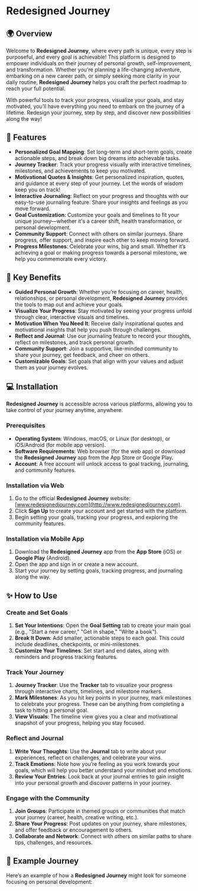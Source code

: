 # Redesigned Journey

## 🌍 Overview

Welcome to **Redesigned Journey**, where every path is unique, every step is purposeful, and every goal is achievable! This platform is designed to empower individuals on their journey of personal growth, self-improvement, and transformation. Whether you're planning a life-changing adventure, embarking on a new career path, or simply seeking more clarity in your daily routine, **Redesigned Journey** helps you craft the perfect roadmap to reach your full potential.

With powerful tools to track your progress, visualize your goals, and stay motivated, you’ll have everything you need to embark on the journey of a lifetime. Redesign your journey, step by step, and discover new possibilities along the way!

## 🌟 Features

- **Personalized Goal Mapping**: Set long-term and short-term goals, create actionable steps, and break down big dreams into achievable tasks.
- **Journey Tracker**: Track your progress visually with interactive timelines, milestones, and achievements to keep you motivated.
- **Motivational Quotes & Insights**: Get personalized inspiration, quotes, and guidance at every step of your journey. Let the words of wisdom keep you on track!
- **Interactive Journaling**: Reflect on your progress and thoughts with our easy-to-use journaling feature. Share your insights and feelings as you move forward.
- **Goal Customization**: Customize your goals and timelines to fit your unique journey—whether it's a career shift, health transformation, or personal development.
- **Community Support**: Connect with others on similar journeys. Share progress, offer support, and inspire each other to keep moving forward.
- **Progress Milestones**: Celebrate your wins, big and small. Whether it’s achieving a goal or making progress towards a personal milestone, we help you commemorate every victory.

## 🚀 Key Benefits

- **Guided Personal Growth**: Whether you’re focusing on career, health, relationships, or personal development, **Redesigned Journey** provides the tools to map out and achieve your goals.
- **Visualize Your Progress**: Stay motivated by seeing your progress unfold through clear, interactive visuals and timelines.
- **Motivation When You Need It**: Receive daily inspirational quotes and motivational insights that help you push through challenges.
- **Reflect and Journal**: Use our journaling feature to record your thoughts, reflect on milestones, and track personal growth.
- **Community Support**: Join a supportive, like-minded community to share your journey, get feedback, and cheer on others.
- **Customizable Goals**: Set goals that align with your values and adjust them as your journey evolves.

## 💻 Installation

**Redesigned Journey** is accessible across various platforms, allowing you to take control of your journey anytime, anywhere.

### Prerequisites

- **Operating System**: Windows, macOS, or Linux (for desktop), or iOS/Android (for mobile app version).
- **Software Requirements**: Web browser (for the web app) or download the **Redesigned Journey** app from the App Store or Google Play.
- **Account**: A free account will unlock access to goal tracking, journaling, and community features.

### Installation via Web

1. Go to the official **Redesigned Journey** website: [www.redesignedjourney.com](http://www.redesignedjourney.com).
2. Click **Sign Up** to create your account and get started with the platform.
3. Begin setting your goals, tracking your progress, and exploring the community features.

### Installation via Mobile App

1. Download the **Redesigned Journey** app from the **App Store** (iOS) or **Google Play** (Android).
2. Open the app and sign in or create a new account.
3. Start your journey by setting goals, tracking progress, and journaling along the way.

## ✨ How to Use

### Create and Set Goals

1. **Set Your Intentions**: Open the **Goal Setting** tab to create your main goal (e.g., "Start a new career," "Get in shape," "Write a book").
2. **Break It Down**: Add smaller, actionable steps to each goal. This could include deadlines, checkpoints, or mini-milestones.
3. **Customize Your Timelines**: Set start and end dates, along with reminders and progress tracking features.

### Track Your Journey

1. **Journey Tracker**: Use the **Tracker** tab to visualize your progress through interactive charts, timelines, and milestone markers.
2. **Mark Milestones**: As you hit key points in your journey, mark milestones to celebrate your progress. These can be anything from completing a task to hitting a personal goal.
3. **View Visuals**: The timeline view gives you a clear and motivational snapshot of your progress, helping you stay focused.

### Reflect and Journal

1. **Write Your Thoughts**: Use the **Journal** tab to write about your experiences, reflect on challenges, and celebrate your wins.
2. **Track Emotions**: Note how you’re feeling as you work towards your goals, which will help you better understand your mindset and emotions.
3. **Review Your Entries**: Look back at your journal entries to gain insight into your personal growth and discover patterns in your journey.

### Engage with the Community

1. **Join Groups**: Participate in themed groups or communities that match your journey (career, health, creative writing, etc.).
2. **Share Your Progress**: Post updates on your journey, share milestones, and offer feedback or encouragement to others.
3. **Collaborate and Network**: Connect with others on similar paths to share tips, challenges, and resources.

## 📜 Example Journey

Here’s an example of how a **Redesigned Journey** might look for someone focusing on personal development:

